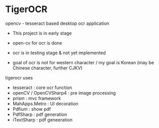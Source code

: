 # TigerOCR
opencv - tesseract based desktop ocr application

- This project is in early stage

- open-cv for ocr is done
- ocr is in testing stage & not yet implemented 
- goal of ocr is not for western character / my goal is Korean (may be Chinese character, further CJKV)

tigerocr uses
- tesseract : core ocr function
- openCV / OpenCVSharp4 : pre image processing
- prism : mvc framework
- MahApps.Metro : UI decoration
- Pdfium : show pdf
- PdfSharp : pdf generation
- iTextSharp : pdf geneeration
